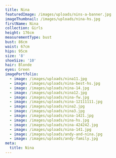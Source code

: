```yaml
---
title: Nina
featuredImage: /images/uploads/nins-a-banner.jpg
imageThumbnail: /images/uploads/nina-hs.jpg
firstName: Nina
collection: Girls
height: 176cm
measurementType: bust
bust: 86cm
waist: 67cm
hips: 95cm
size: '8'
shoeSize: '10'
hair: Blonde
eyes: Green
imagePortfolio:
  - image: /images/uploads/nina11.jpg
  - image: /images/uploads/nina-best-hs.jpg
  - image: /images/uploads/nina-14.jpg
  - image: /images/uploads/nina12.jpg
  - image: /images/uploads/nina-fw.jpg
  - image: /images/uploads/nina-12111111.jpg
  - image: /images/uploads/nina2.jpg
  - image: /images/uploads/nina3.jpg
  - image: /images/uploads/nina-1421.jpg
  - image: /images/uploads/nina-hs.jpg
  - image: /images/uploads/nina-424242.jpg
  - image: /images/uploads/nina-141.jpg
  - image: /images/uploads/andy-and-nina.jpg
  - image: /images/uploads/andy-family.jpg
meta:
  title: Nina
---
```


